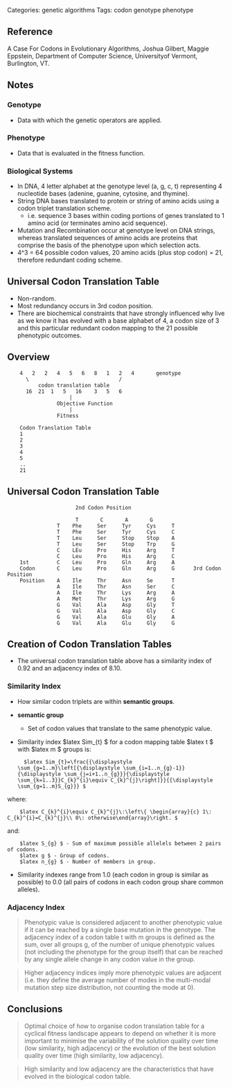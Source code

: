 Categories: genetic algorithms
Tags: codon
      genotype
      phenotype

## Reference ##

A Case For Codons in Evolutionary Algorithms, Joshua Gilbert, Maggie Eppstein,
Department of Computer Science, Universityof Vermont, Burlington, VT. 

## Notes ##

### Genotype ###

- Data with which the genetic operators are applied.

### Phenotype ###

- Data that is evaluated in the fitness function.


### Biological Systems ###

- In DNA, 4 letter alphabet at the genotype level (a, g, c, t) representing 4 nucleotide bases (adenine, guanine, cytosine, and thymine).
- String DNA bases translated to protein or string of amino acids using a codon triplet translation scheme.
  - i.e. sequence 3 bases within coding portions of genes translated to 1 amino acid (or terminates amino acid sequence).
- Mutation and Recombination occur at genotype level on DNA strings, whereas translated sequences of amino acids are proteins that comprise the basis of the phenotype upon which selection acts.
- 4^3 = 64 possible codon values, 20 amino acids (plus stop codon) = 21, therefore redundant coding scheme.

## Universal Codon Translation Table ##

- Non-random.
- Most redundancy occurs in 3rd codon position.
- There are biochemical constraints that have strongly influenced why live as we know it has evolved with a base alphabet of 4, a codon size of 3 and this particular redundant codon mapping to the 21 possible phenotypic outcomes.


## Overview ##



        4   2   2   4   5   6   8   1   2   4       genotype
          \                             /
              codon translation table
          16  21  1   5   16    3   5   6
                        |
                    Objective Function
                        | 
                    Fitness
        
        Codon Translation Table
        1
        2
        3
        4
        5
        ..
        21


## Universal Codon Translation Table ##


                          2nd Codon Position
                    
                          T       C       A       G
                    T    Phe     Ser     Tyr     Cys     T
                    T    Phe     Ser     Tyr     Cys     C
                    T    Leu     Ser     Stop    Stop    A
                    T    Leu     Ser     Stop    Trp     G
                    C    LEu     Pro     His     Arg     T
                    C    Leu     Pro     His     Arg     C
        1st         C    Leu     Pro     Gln     Arg     A
        Codon       C    Leu     Pro     Gln     Arg     G      3rd Codon Position
        Position    A    Ile     Thr     Asn     Se      T
                    A    Ile     Thr     Asn     Ser     C
                    A    Ile     Thr     Lys     Arg     A
                    A    Met     Thr     Lys     Arg     G
                    G    Val     Ala     Asp     Gly     T
                    G    Val     Ala     Asp     Gly     C
                    G    Val     Ala     Glu     Gly     A
                    G    Val     Ala     Glu     Gly     G

## Creation of Codon Translation Tables ##

- The universal codon translation table above has a similarity index of 0.92 and an adjacency index of 8.10.


### Similarity Index ###

- How similar codon triplets are within **semantic groups**.
- **semantic group**
  - Set of codon values that translate to the same phenotypic value.

- Similarity index $latex Sim_{t} $ for a codon mapping table $latex t $ with $latex m $ groups is:

        $latex Sim_{t}=\frac{{\displaystyle \sum_{g=1..m}\left[{\displaystyle \sum_{i=1..n_{g}-1}}{\displaystyle \sum_{j=i+1..n_{g}}}{\displaystyle \sum_{k=1..3}}C_{k}^{i}\equiv C_{k}^{j}\right]}}{{\displaystyle \sum_{g=1..m}S_{g}}} $

where:

        $latex C_{k}^{i}\equiv C_{k}^{j}\:\left\{ \begin{array}{c} 1\: C_{k}^{i}=C_{k}^{j}\\ 0\: otherwise\end{array}\right. $

and:

        $latex S_{g} $ - Sum of maximum possible allelels between 2 pairs of codons.
        $latex g $ - Group of codons.
        $latex n_{g} $ - Number of members in group.
        

- Similarity indexes range from 1.0 (each codon in group is similar as possible) to 0.0 (all pairs of codons in each codon group share common alleles).

### Adjacency Index ###

> Phenotypic value is considered adjacent to another phenotypic value if it 
> can be reached by a single base mutation in the genotype.
> The adjacency index of a codon table t with m groups is defined as the sum, 
> over all groups g, of the number of unique phenotypic values (not including 
> the phenotype for the group itself) that can be reached by any single allele 
> change in any codon value in the group.

> Higher adjacency indices imply more phenotypic values are adjacent
> (i.e. they define the average number of modes in the multi-modal mutation 
> step size distribution, not counting the mode at 0).


## Conclusions ##

> Optimal choice of how to organise codon translation table for a cyclical 
> fitness landscape appears to depend on whether it is more important 
> to minimise the variability of the solution quality over time (low similarity, high adjacency)
> or the evolution of the best solution quality over time (high similarity, low adjacency).

> High similarity and low adjacency are the characteristics that have evolved in the biological codon table.

